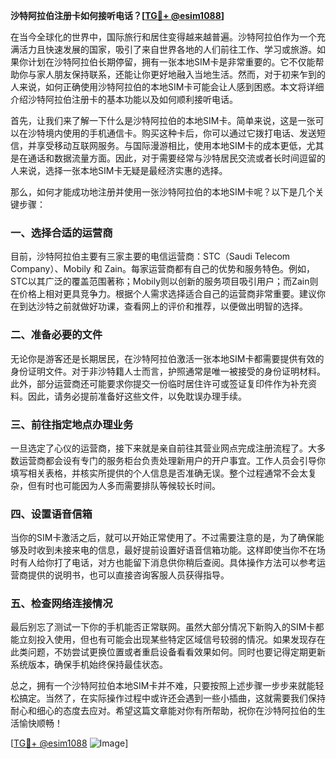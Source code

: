 **沙特阿拉伯注册卡如何接听电话？[[TG💪+ @esim1088](https://t.me/s/esim1088)]**

在当今全球化的世界中，国际旅行和居住变得越来越普遍。沙特阿拉伯作为一个充满活力且快速发展的国家，吸引了来自世界各地的人们前往工作、学习或旅游。如果你计划在沙特阿拉伯长期停留，拥有一张本地SIM卡是非常重要的。它不仅能帮助你与家人朋友保持联系，还能让你更好地融入当地生活。然而，对于初来乍到的人来说，如何正确使用沙特阿拉伯的本地SIM卡可能会让人感到困惑。本文将详细介绍沙特阿拉伯注册卡的基本功能以及如何顺利接听电话。

首先，让我们来了解一下什么是沙特阿拉伯的本地SIM卡。简单来说，这是一张可以在沙特境内使用的手机通信卡。购买这种卡后，你可以通过它拨打电话、发送短信，并享受移动互联网服务。与国际漫游相比，使用本地SIM卡的成本更低，尤其是在通话和数据流量方面。因此，对于需要经常与沙特居民交流或者长时间逗留的人来说，选择一张本地SIM卡无疑是最经济实惠的选择。

那么，如何才能成功地注册并使用一张沙特阿拉伯的本地SIM卡呢？以下是几个关键步骤：

### 一、选择合适的运营商

目前，沙特阿拉伯主要有三家主要的电信运营商：STC（Saudi Telecom Company）、Mobily 和 Zain。每家运营商都有自己的优势和服务特色。例如，STC以其广泛的覆盖范围著称；Mobily则以创新的服务项目吸引用户；而Zain则在价格上相对更具竞争力。根据个人需求选择适合自己的运营商非常重要。建议你在到达沙特之前就做好功课，查看网上的评价和推荐，以便做出明智的选择。

### 二、准备必要的文件

无论你是游客还是长期居民，在沙特阿拉伯激活一张本地SIM卡都需要提供有效的身份证明文件。对于非沙特籍人士而言，护照通常是唯一被接受的身份证明材料。此外，部分运营商还可能要求你提交一份临时居住许可或签证复印件作为补充资料。因此，请务必提前准备好这些文件，以免耽误办理手续。

### 三、前往指定地点办理业务

一旦选定了心仪的运营商，接下来就是亲自前往其营业网点完成注册流程了。大多数运营商都会设有专门的服务柜台负责处理新用户的开户事宜。工作人员会引导你填写相关表格，并核实所提供的个人信息是否准确无误。整个过程通常不会太复杂，但有时也可能因为人多而需要排队等候较长时间。

### 四、设置语音信箱

当你的SIM卡激活之后，就可以开始正常使用了。不过需要注意的是，为了确保能够及时收到未接来电的信息，最好提前设置好语音信箱功能。这样即使当你不在场时有人给你打了电话，对方也能留下消息供你稍后查阅。具体操作方法可以参考运营商提供的说明书，也可以直接咨询客服人员获得指导。

### 五、检查网络连接情况

最后别忘了测试一下你的手机能否正常联网。虽然大部分情况下新购入的SIM卡都能立刻投入使用，但也有可能会出现某些特定区域信号较弱的情况。如果发现存在此类问题，不妨尝试更换位置或者重启设备看看效果如何。同时也要记得定期更新系统版本，确保手机始终保持最佳状态。

总之，拥有一个沙特阿拉伯本地SIM卡并不难，只要按照上述步骤一步步来就能轻松搞定。当然了，在实际操作过程中或许还会遇到一些小插曲，这就需要我们保持耐心和细心的态度去应对。希望这篇文章能对你有所帮助，祝你在沙特阿拉伯的生活愉快顺畅！

[[TG💪+ @esim1088](https://t.me/s/esim1088) ![Image](https://i.postimg.cc/4NQfJmqS/Snipaste-2025-05-13-00-14-12.png)]